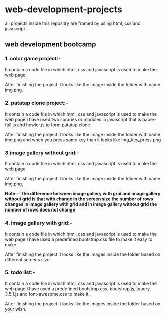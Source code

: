 # web-development-projects
all projects inside this repositry are framed by using html, css and javascript.
## web development bootcamp 

### 1. color game project:-

It contain a code file in which html, css and javascript is used to make the web page.

After finishing the project it looks like the image inside the folder with name img.png.

### 2. patatap clone project:-

It contain a code file in which html, css and javascript is used to make the web page.I have used two libraries or modules in javascript that is paper-full.js and howler.js to form patatap clone.

After finishing the project it looks like the image inside the folder with name img.png and when you press some key than it looks like img_key_press.png

### 3.image gallery without grid:-

It contain a code file in which html, css and javascript is used to make the web page.

After finishing the project it looks like the image inside the folder with name img.png.

**Note :- The difference between image gallery with grid and image gallery without grid is that with change in the screen size the number of rows changes in image gallery with grid and in image gallery without grid the number of rows does not change**

### 4. image gallery with grid:-

It contain a code file in which html, css and javascript is used to make the web page.I have used a predefined bootstrap.css file to make it easy to make.

After finishing the project it looks like the images inside the folder based on different screens size.

### 5. todo list:-

It contain a code file in which html, css and javascript is used to make the web page.I have used a predefined bootstrap.css, bootstrap.js, jquery-3.5.1.js and font-awesome.css to make it.

After finishing the project it looks like the images inside the folder based on your wish.
